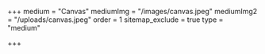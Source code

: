 +++
medium = "Canvas"
mediumImg = "/images/canvas.jpeg"
mediumImg2 = "/uploads/canvas.jpeg"
order = 1
sitemap_exclude = true
type = "medium"

+++
